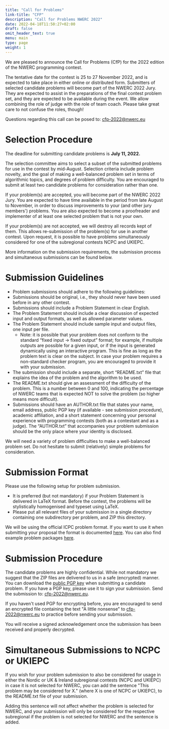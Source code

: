 ```yaml
---
title: "Call for Problems"
link-title: "CFP"
description: "Call for Problems NWERC 2022"
date: 2022-04-18T11:50:27+02:00
draft: false
omit_header_text: true
menu: main
type: page
weight: 1
---
```

We are pleased to announce the Call for Problems (CfP) for the 2022 edition of the NWERC programming contest.

The tentative date for the contest is 25 to 27 November 2022, and is expected to take place in either online or distributed form. Submitters of selected candidate problems will become part of the NWERC 2022 Jury. They are expected to assist in the preparations of the final contest problem set, and they are expected to be available during the event. We allow combining the role of judge with the role of team coach. Please take great care to not confuse the roles, though!

Questions regarding this call can be posed to: [cfp-2022@nwerc.eu](mailto:cfp-2022@nwerc.eu)

# Selection Procedure
The deadline for submitting candidate problems is **July 11, 2022.**

The selection committee aims to select a subset of the submitted problems for use in the contest by mid-August. Selection criteria include problem novelty, and the goal of making a well-balanced problem set in terms of algorithmic topics, and degrees of problem difficulty. You are encouraged to submit at least two candidate problems for consideration rather than one.

If your problem(s) are accepted, you will become part of the NWERC 2022 Jury. You are expected to have time available in the period from late August to November, in order to discuss improvements to your (and other jury members') problems. You are also expected to become a proofreader and implementer of at least one selected problem that is not your own.

If your problem(s) are not accepted, we will destroy all records kept of them. This allows re-submission of the problem(s) for use in another contest. Upon request, it is possible to have problems simultaneously considered for one of the subregional contests NCPC and UKIEPC.

More information on the submission requirements, the submission process and simultaneous submissions can be found below.

# Submission Guidelines
* Problem submissions should adhere to the following guidelines:
* Submissions should be original, i.e., they should never have been used before in any other contest.
* Submissions should include a Problem Statement in clear English.
* The Problem Statement should include a clear discussion of expected input and output formats, as well as allowed parameter values.
* The Problem Statement should include sample input and output files, one input per file.
  - Note: it is possible that your problem does not conform to the standard “fixed input -> fixed output” format; for example, if multiple outputs are possible for a given input, or if the input is generated dynamically using an interactive program. This is fine as long as the problem text is clear on the subject. In case your problem requires a non-standard checker program, you are encouraged to provide it with your submission.
* The submission should include a separate, short “README.txt” file that explains the idea of the problem and the algorithm to be used.
* The README.txt should give an assessment of the difficulty of the problem. This is a number between 0 and 100, indicating the percentage of NWERC teams that is expected NOT to solve the problem (so higher means more difficult).
* Submissions should have an AUTHOR.txt file that states your name, email address, public PGP key (if available - see submission procedure), academic affiliation, and a short statement concerning your personal experience with programming contests (both as a contestant and as a judge). The “AUTHOR.txt” that accompanies your problem submission should be the only place where your identity is disclosed.

We will need a variety of problem difficulties to make a well-balanced problem set. Do not hesitate to submit (relatively) simple problems for consideration.

# Submission Format
Please use the following setup for problem submission.
* It is preferred (but not mandatory) if your Problem Statement is delivered in LaTeX format. Before the contest, the problems will be stylistically homogenised and typeset using LaTeX.
* Please put all relevant files of your submission in a single directory containing one subdirectory per problem, and ZIP this directory.

We will be using the official ICPC problem format. If you want to use it when submitting your proposal the format is documented [here](http://www.problemarchive.org/wiki/index.php/Problem_Format). You can also find example problem packages [here](http://www.problemarchive.org/wiki/index.php/Problem_Format).

# Submission Procedure
The candidate problems are highly confidential. While not mandatory we suggest that the ZIP files are delivered to us in a safe (encrypted) manner. You can download the [public PGP key](/pgp2022.asc) when submitting a candidate problem. If you have a PGP key, please use it to sign your submission.
Send the submission to: [cfp-2022@nwerc.eu](mailto:cfp-2022@nwerc.eu).

If you haven't used PGP for encrypting before, you are encouraged to send an encrypted file containing the text "A little nonsense" to [cfp-2022@nwerc.eu](mailto:cfp-2022@nwerc.eu) to practice before sending your submission.

You will receive a signed acknowledgement once the submission has been received and properly decrypted.

# Simultaneous Submissions to NCPC or UKIEPC
If you wish for your problem submission to also be considered for usage in either the Nordic or UK & Ireland subregional contests (NCPC and UKIEPC) in case it is not selected for NWERC, you can add the sentence "This problem may be considered for X." (where X is one of NCPC or UKIEPC), to the README.txt file of your submission.

Adding this sentence will not affect whether the problem is selected for NWERC, and your submission will only be considered for the respective subregional if the problem is not selected for NWERC and the sentence is added.
